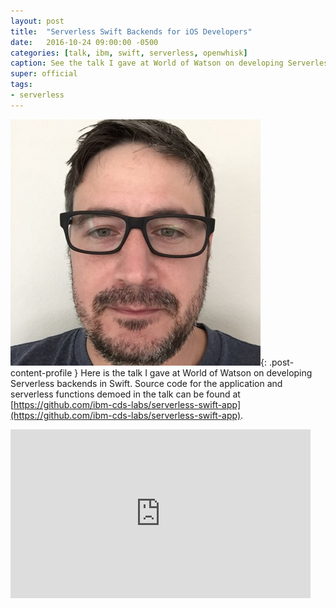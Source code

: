 ```yaml
---
layout: post
title:  "Serverless Swift Backends for iOS Developers"
date:   2016-10-24 09:00:00 -0500
categories: [talk, ibm, swift, serverless, openwhisk]
caption: See the talk I gave at World of Watson on developing Serverless backends in Swift.
super: official
tags:
- serverless
---
```


![Super Official](/img/profile1.jpg){: .post-content-profile } Here is the talk I gave at World of Watson on developing Serverless backends in Swift.
Source code for the application and serverless functions demoed in the talk can be found at [https://github.com/ibm-cds-labs/serverless-swift-app](https://github.com/ibm-cds-labs/serverless-swift-app).

<iframe width="480" height="270" src="http://www.ustream.tv/embed/recorded/92458703?html5ui" scrolling="no" allowfullscreen webkitallowfullscreen frameborder="0" style="border: 0 none transparent;"></iframe>